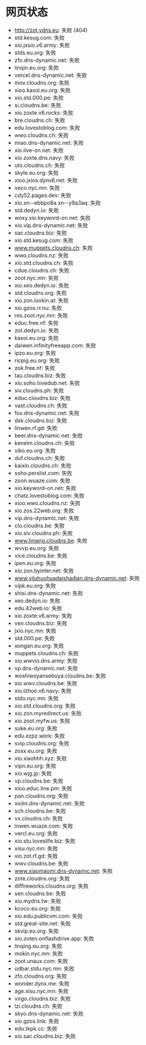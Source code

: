 # 网页状态
- http://zot.ydns.eu: 失败 (404)
- std.kesug.com: 失败
- xio.jxsio.v6.army: 失败
- stds.eu.org: 失败
- zfo.dns-dynamic.net: 失败
- linqin.eu.org: 失败
- vercel.dns-dynamic.net: 失败
- mov.cloudns.org: 失败
- xioo.kaxoi.eu.org: 失败
- xio.std.000.pe: 失败
- si.cloudns.be: 失败
- xio.zoxte.v6.rocks: 失败
- bre.cloudns.ch: 失败
- edu.lovestoblog.com: 失败
- wwo.cloudns.ch: 失败
- miao.dns-dynamic.net: 失败
- xio.live-on.net: 失败
- xio.zoxte.dns.navy: 失败
- uto.cloudns.ch: 失败
- skyle.eu.org: 失败
- xioo.jxios.dynv6.net: 失败
- veco.nyc.mn: 失败
- cdy52.pages.dev: 失败
- xio.xn--ebbpo8a.xn--y9a3aq: 失败
- std.dedyn.io: 失败
- woxy.xio.keyword-on.net: 失败
- xio.vip.dns-dynamic.net: 失败
- sac.cloudns.biz: 失败
- xio.std.kesug.com: 失败
- www.muppets.cloudns.ch: 失败
- wwo.cloudns.nz: 失败
- xio.std.cloudns.ch: 失败
- cdue.cloudns.ch: 失败
- zoot.nyc.mn: 失败
- xio.xeo.dedyn.io: 失败
- std.cloudns.org: 失败
- xio.zon.lookin.at: 失败
- xio.gzos.rr.nu: 失败
- res.zoot.nyc.mn: 失败
- educ.free.nf: 失败
- zot.dedyn.io: 失败
- kaxoi.eu.org: 失败
- daiwen.infinityfreeapp.com: 失败
- ipzo.eu.org: 失败
- ricpig.eu.org: 失败
- zok.free.nf: 失败
- tau.cloudns.biz: 失败
- xio.soho.lovedub.net: 失败
- siv.cloudns.ph: 失败
- educ.cloudns.biz: 失败
- vast.cloudns.ch: 失败
- fox.dns-dynamic.net: 失败
- dsk.cloudns.biz: 失败
- linwen.rf.gd: 失败
- beer.dns-dynamic.net: 失败
- kenelm.cloudns.ch: 失败
- viko.eu.org: 失败
- duf.cloudns.ch: 失败
- kaixin.cloudns.ch: 失败
- soho.perslist.com: 失败
- zoon.wuaze.com: 失败
- xio.keyword-on.net: 失败
- chatz.lovestoblog.com: 失败
- xioo.wwo.cloudns.nz: 失败
- xio.zos.22web.org: 失败
- vip.dns-dynamic.net: 失败
- clo.cloudns.be: 失败
- xio.siv.cloudns.ph: 失败
- www.liniang.cloudns.be: 失败
- wvvp.eu.org: 失败
- vice.cloudns.be: 失败
- ipen.eu.org: 失败
- xio.zon.byinter.net: 失败
- www.yiluhuohuadaishadian.dns-dynamic.net: 失败
- vipk.eu.org: 失败
- shisi.dns-dynamic.net: 失败
- xeo.dedyn.io: 失败
- edu.42web.io: 失败
- xio.zoxte.v6.army: 失败
- ven.cloudns.biz: 失败
- jxio.nyc.mn: 失败
- std.000.pe: 失败
- xongan.eu.org: 失败
- muppets.cloudns.ch: 失败
- xio.wwvio.dns.army: 失败
- vp.dns-dynamic.net: 失败
- woshiwoyansebuya.cloudns.be: 失败
- xio.wwv.cloudns.be: 失败
- xio.lzhoo.v6.navy: 失败
- stdu.nyc.mn: 失败
- xio.std.cloudns.org: 失败
- xio.zon.myredirect.us: 失败
- xio.zoot.myfw.us: 失败
- suke.eu.org: 失败
- edu.ezpz.work: 失败
- svip.cloudns.org: 失败
- zosx.eu.org: 失败
- xio.xiaohhh.xyz: 失败
- vipn.eu.org: 失败
- xio.wjg.jp: 失败
- vp.cloudns.be: 失败
- xioo.educ.line.pm: 失败
- pan.cloudns.org: 失败
- xiolin.dns-dynamic.net: 失败
- sch.cloudns.be: 失败
- vx.cloudns.ch: 失败
- inwen.wuaze.com: 失败
- vercl.eu.org: 失败
- xio.stu.loveslife.biz: 失败
- xisu.nyc.mn: 失败
- xio.zot.rf.gd: 失败
- wwv.cloudns.be: 失败
- www.xiaomaomi.dns-dynamic.net: 失败
- zote.cloudns.org: 失败
- diffireworks.cloudns.org: 失败
- sen.cloudns.be: 失败
- xio.mydns.tw: 失败
- kcoco.eu.org: 失败
- xio.edu.publicvm.com: 失败
- std.great-site.net: 失败
- skvip.eu.org: 失败
- xio.zoten.onflashdrive.app: 失败
- linqing.eu.org: 失败
- mokin.nyc.mn: 失败
- zoot.unaux.com: 失败
- odbar.stdu.nyc.mn: 失败
- zfo.cloudns.org: 失败
- wonder.dynx.me: 失败
- age.xisu.nyc.mn: 失败
- virgo.cloudns.biz: 失败
- lzi.cloudns.ch: 失败
- skyo.dns-dynamic.net: 失败
- xio.gzos.link: 失败
- edu.tkpk.cc: 失败
- xio.sac.cloudns.biz: 失败
